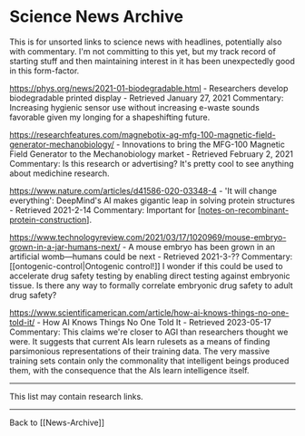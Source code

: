 # Science News Archive

This is for unsorted links to science news with headlines, potentially also with commentary.  I'm not committing to this yet, but my track record of starting stuff and then maintaining interest in it has been unexpectedly good in this form-factor.

https://phys.org/news/2021-01-biodegradable.html - Researchers develop biodegradable printed display - Retrieved January 27, 2021
Commentary:  Increasing hygienic sensor use without increasing e-waste sounds favorable given my longing for a shapeshifting future.

https://researchfeatures.com/magnebotix-ag-mfg-100-magnetic-field-generator-mechanobiology/ - Innovations to bring the MFG-100 Magnetic Field Generator to the Mechanobiology market - Retrieved February 2, 2021
Commentary:  Is this research or advertising?  It's pretty cool to see anything about medichine research.

https://www.nature.com/articles/d41586-020-03348-4 - 'It will change everything': DeepMind's AI makes gigantic leap in solving protein structures - Retrieved 2021-2-14
Commentary:  Important for [[notes-on-recombinant-protein-construction]].

https://www.technologyreview.com/2021/03/17/1020969/mouse-embryo-grown-in-a-jar-humans-next/ - A mouse embryo has been grown in an artificial womb—humans could be next - Retrieved 2021-3-??
Commentary:  [[ontogenic-control|Ontogenic control!]]  I wonder if this could be used to accelerate drug safety testing by enabling direct testing against embryonic tissue.  Is there any way to formally correlate embryonic drug safety to adult drug safety?

https://www.scientificamerican.com/article/how-ai-knows-things-no-one-told-it/ - How AI Knows Things No One Told It - Retrieved 2023-05-17
Commentary:  This claims we're closer to AGI than researchers thought we were.  It suggests that current AIs learn rulesets as a means of finding parsimonious representations of their training data.  The very massive training sets contain only the commonality that intelligent beings produced them, with the consequence that the AIs learn intelligence itself.

---
This list may contain research links.

---
Back to [[News-Archive]]

[//begin]: # "Autogenerated link references for markdown compatibility"
[notes-on-recombinant-protein-construction]: notes-on-recombinant-protein-construction.md "Notes on Recombinant Protein Construction"
[shakarn]: shakarn.md "Shakarn"
[News Archive]: news-archive.md "News Archive"
[//end]: # "Autogenerated link references"